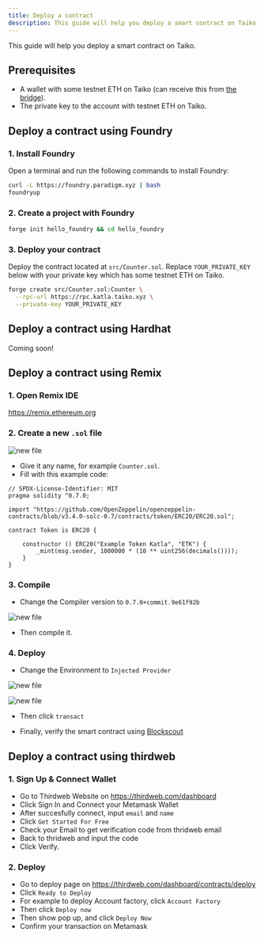 ```yaml
---
title: Deploy a contract
description: This guide will help you deploy a smart contract on Taiko.
---
```


This guide will help you deploy a smart contract on Taiko.

## Prerequisites

- A wallet with some testnet ETH on Taiko (can receive this from [the bridge](/guides/bridge-tokens)).
- The private key to the account with testnet ETH on Taiko.

## Deploy a contract using Foundry

### 1. Install Foundry

Open a terminal and run the following commands to install Foundry:

```bash
curl -L https://foundry.paradigm.xyz | bash
foundryup
```

### 2. Create a project with Foundry

```bash
forge init hello_foundry && cd hello_foundry
```

### 3. Deploy your contract

Deploy the contract located at `src/Counter.sol`. Replace `YOUR_PRIVATE_KEY` below with your private key which has some testnet ETH on Taiko.

```bash
forge create src/Counter.sol:Counter \
  --rpc-url https://rpc.katla.taiko.xyz \
  --private-key YOUR_PRIVATE_KEY
```

## Deploy a contract using Hardhat

Coming soon!

## Deploy a contract using Remix

### 1. Open Remix IDE

https://remix.ethereum.org

### 2. Create a new `.sol` file

![new file](~/assets/content/docs/guides/newfile.png)

- Give it any name, for example `Counter.sol`.
- Fill with this example code:

```solidity
// SPDX-License-Identifier: MIT
pragma solidity ^0.7.0;

import "https://github.com/OpenZeppelin/openzeppelin-contracts/blob/v3.4.0-solc-0.7/contracts/token/ERC20/ERC20.sol";

contract Token is ERC20 {

    constructor () ERC20("Example Token Katla", "ETK") {
        _mint(msg.sender, 1000000 * (10 ** uint256(decimals())));
    }
}
```

### 3. Compile

- Change the Compiler version to `0.7.0+commit.9e61f92b`

![new file](~/assets/content/docs/guides/compiler.png)

- Then compile it.

### 4. Deploy

- Change the Environment to `Injected Provider`

![new file](~/assets/content/docs/guides/provider.png)

![new file](~/assets/content/docs/guides/transact.png)

- Then click `transact`

- Finally, verify the smart contract using [Blockscout](/guides/verify-a-contract/#verify-a-contract-with-hardhat-or-other-alternatives)

## Deploy a contract using thirdweb

### 1. Sign Up & Connect Wallet

- Go to Thirdweb Website on https://thirdweb.com/dashboard
- Click Sign In and Connect your Metamask Wallet
- After succesfully connect, input `email` and `name`
- Click `Get Started For Free`
- Check your Email to get verification code from thridweb email
- Back to thridweb and input the code
- Click Verify.

### 2. Deploy

- Go to deploy page on https://thirdweb.com/dashboard/contracts/deploy
- Click `Ready to Deploy`
- For example to deploy Account factory, click `Account Factory`
- Then click `Deploy now`
- Then show pop up, and click `Deploy Now`
- Confirm your transaction on Metamask
